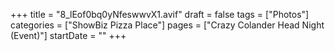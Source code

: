 +++
title = "8_lEof0bq0yNfeswwvX1.avif"
draft = false
tags = ["Photos"]
categories = ["ShowBiz Pizza Place"]
pages = ["Crazy Colander Head Night (Event)"]
startDate = ""
+++
